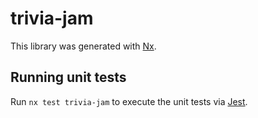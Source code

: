 # trivia-jam

This library was generated with [Nx](https://nx.dev).

## Running unit tests

Run `nx test trivia-jam` to execute the unit tests via [Jest](https://jestjs.io).
